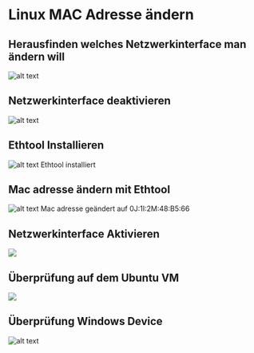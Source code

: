 # Linux MAC Adresse ändern 
## Herausfinden welches Netzwerkinterface man ändern will
![alt text](image.png)

## Netzwerkinterface deaktivieren
![alt text](image-1.png)

## Ethtool Installieren
![alt text](image-2.png)
Ethtool installiert

## Mac adresse ändern mit Ethtool
![alt text](image-4.png)
Mac adresse geändert auf 0J:1I:2M:48:B5:66

## Netzwerkinterface Aktivieren
![](image-5.png)


## Überprüfung auf dem Ubuntu VM
![](image-6.png)


## Überprüfung Windows Device
![alt text](image-7.png)
